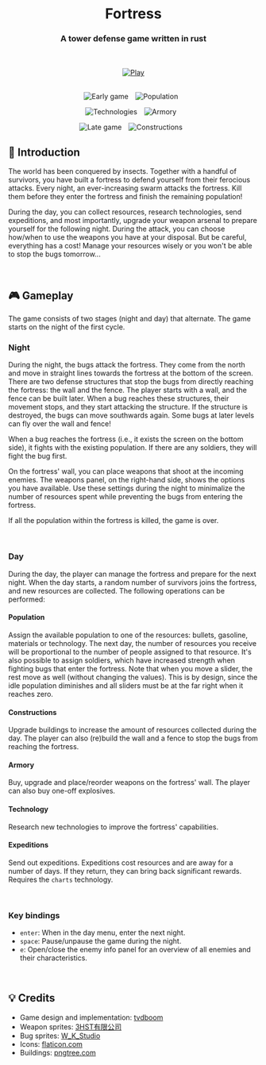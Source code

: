 <div align="center">

# Fortress
### A tower defense game written in rust

<br><br>
[![Play](https://gist.githubusercontent.com/cxmeel/0dbc95191f239b631c3874f4ccf114e2/raw/play.svg)](https://tvdboom.github.io/fortress/)
<br><br>
</div>

<p align="center">
  <img src="https://github.com/tvdboom/fortress/blob/master/assets/scenery/s1.png?raw=true" alt="Early game" style="margin-right: 10px;">
  <img src="https://github.com/tvdboom/fortress/blob/master/assets/scenery/s2.png?raw=true" alt="Population" style="margin-right: 10px;">
</p>

<p align="center">
  <img src="https://github.com/tvdboom/fortress/blob/master/assets/scenery/s3.png?raw=true" alt="Technologies" style="margin-right: 10px;">
  <img src="https://github.com/tvdboom/fortress/blob/master/assets/scenery/s4.png?raw=true" alt="Armory" style="margin-right: 10px;">
</p>

<p align="center">
  <img src="https://github.com/tvdboom/fortress/blob/master/assets/scenery/s5.png?raw=true" alt="Late game" style="margin-right: 10px;">
  <img src="https://github.com/tvdboom/fortress/blob/master/assets/scenery/s6.png?raw=true" alt="Constructions" style="margin-right: 10px;">
</p>


## 📜 Introduction

The world has been conquered by insects. Together with a handful of survivors, 
you have built a fortress to defend yourself from their ferocious attacks.
Every night, an ever-increasing swarm attacks the fortress. Kill them before
they enter the fortress and finish the remaining population!

During the day, you can collect resources, research technologies, send expeditions,
and most importantly, upgrade your weapon arsenal to prepare yourself for the
following night. During the attack, you can choose how/when to use the weapons
you have at your disposal. But be careful, everything has a cost! Manage your
resources wisely or you won't be able to stop the bugs tomorrow...

<br>

## 🎮 Gameplay

The game consists of two stages (night and day) that alternate. The game starts
on the night of the first cycle.

### Night

During the night, the bugs attack the fortress. They come from the north and move
in straight lines towards the fortress at the bottom of the screen. There are two
defense structures that stop the bugs from directly reaching the fortress: the wall
and the fence. The player starts with a wall, and the fence can be built later.
When a bug reaches these structures, their movement stops, and they start attacking
the structure. If the structure is destroyed, the bugs can move southwards again.
Some bugs at later levels can fly over the wall and fence!

When a bug reaches the fortress (i.e., it exists the screen on the bottom side), it
fights with the existing population. If there are any soldiers, they will fight the
bug first.

On the fortress' wall, you can place weapons that shoot at the incoming enemies.
The weapons panel, on the right-hand side, shows the options you have available.
Use these settings during the night to minimalize the number of resources spent
while preventing the bugs from entering the fortress.

If all the population within the fortress is killed, the game is over.

<br>

### Day

During the day, the player can manage the fortress and prepare for the next night.
When the day starts, a random number of survivors joins the fortress, and new
resources are collected. The following operations can be performed:

#### Population

Assign the available population to one of the resources: bullets, gasoline, materials
or technology. The next day, the number of resources you receive will be proportional
to the number of people assigned to that resource. It's also possible to assign soldiers,
which have increased strength when fighting bugs that enter the fortress. Note that when
you move a slider, the rest move as well (without changing the values). This is by design,
since the idle population diminishes and all sliders must be at the far right when it reaches
zero.

#### Constructions

Upgrade buildings to increase the amount of resources collected during the day. The player
can also (re)build the wall and a fence to stop the bugs from reaching the fortress.

#### Armory

Buy, upgrade and place/reorder weapons on the fortress' wall. The player can also buy
one-off explosives.

#### Technology

Research new technologies to improve the fortress' capabilities.

#### Expeditions

Send out expeditions. Expeditions cost resources and are away for a number of days.
If they return, they can bring back significant rewards. Requires the `charts`
technology.

<br>

### Key bindings

- `enter`: When in the day menu, enter the next night.
- `space`: Pause/unpause the game during the night.
- `e`: Open/close the enemy info panel for an overview of all enemies and
  their characteristics.

<br>

## 💡 Credits

 - Game design and implementation: [tvdboom](https://github.com/tvdboom)
 - Weapon sprites: [3HST有限公司](https://steamcommunity.com/workshop/filedetails/?l=english&id=2915717417)
 - Bug sprites: [W_K_Studio](https://whiteknightstudios.itch.io/)
 - Icons: [flaticon.com](https://www.flaticon.com)
 - Buildings: [pngtree.com](https://pngtree.com/)